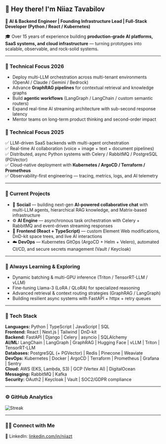 
<!--
**niaztv/niaztv** is a ✨ _special_ ✨ repository because its `README.md` (this file) appears on your GitHub profile.

Here are some ideas to get you started:

- 🔭 I’m currently working on ...
- 🌱 I’m currently learning ...
- 👯 I’m looking to collaborate on ...
- 🤔 I’m looking for help with ...
- 💬 Ask me about ...
- 📫 How to reach me: ...
- 😄 Pronouns: ...
- ⚡ Fun fact: ...
-->
## 👋 Hey there! I'm Niiaz Tavabilov  

🚀 **AI & Backend Engineer | Founding Infrastructure Lead | Full-Stack Developer (Python / React / Kubernetes)**  

🎓  Over 15 years of experience building **production-grade AI platforms, SaaS systems, and cloud infrastructure** — turning prototypes into scalable, observable, and rock-solid systems.

---

### 🔬 Technical Focus 2026  
- Deploy multi-LLM orchestration across multi-tenant environments (OpenAI / Claude / Gemini / Bedrock)  
- Advance **GraphRAG pipelines** for contextual retrieval and knowledge graphs  
- Build **agentic workflows** (LangGraph / LangChain / custom semantic routers)  
- Expand real-time AI streaming architecture with sub-second response latency  
- Mentor teams on long-term product thinking and second-order impact  

### 🔬 Technical Focus 2025  
✅ LLM-driven SaaS backends with multi-agent orchestration  
✅ Real-time AI collaboration (voice + image + text + document pipelines)  
✅ Distributed, async Python systems with Celery / RabbitMQ / PostgreSQL (PGVector)  
✅ Cloud-native deployment with **Kubernetes / ArgoCD / Terraform / Prometheus**  
✅ Observability-first engineering — tracing, metrics, logs, and AI telemetry  

---

### 🚧 Current Projects  
- 🧠 **Sociail** — building next-gen **AI-powered collaborative chat** with multi-LLM agents, hierarchical RAG knowledge, and Matrix-based infrastructure  
- ⚙️ **AI Engine** — asynchronous task orchestration with Celery + RabbitMQ and event-driven streaming responses  
- 💬 **Frontend (React + TypeScript)** — custom Element Web modifications, DnD-kit space trees, and live AI interactions  
- ☁️ **DevOps** — Kubernetes GitOps (ArgoCD + Helm + Velero), automated CI/CD, and secure secrets management (Vault / Keycloak)  

---

### 🌱 Always Learning & Exploring  
- Dynamic batching & multi-GPU inference (Triton / TensorRT-LLM / vLLM)  
- Fine-tuning Llama-3 (LoRA / QLoRA) for specialized reasoning  
- Advanced retrieval & context routing strategies (GraphRAG / LangGraph)  
- Building resilient async systems with FastAPI + httpx + retry queues  

---

### 🧰 Tech Stack  

**Languages:** Python | TypeScript | JavaScript | SQL  
**Frontend:** React | Next.js | Tailwind | DnD-kit  
**Backend:** FastAPI | Django | Celery | asyncio | SQLAlchemy  
**AI/ML:** LangChain | LangGraph | GraphRAG | Hugging Face | vLLM | Triton | TensorRT-LLM  
**Databases:** PostgreSQL (+ PGVector) | Redis | Pinecone | Weaviate  
**DevOps:** Kubernetes | Docker | ArgoCD | Terraform | Prometheus | Grafana | Sentry  
**Cloud:** AWS (EKS, Lambda, S3) | GCP (Vertex AI) | DigitalOcean  
**Messaging:** RabbitMQ | Kafka  
**Security:** OAuth2 | Keycloak | Vault | SOC2/GDPR compliance  

---

### ⚙️ GitHub Analytics  
<!--
![Niaz's GitHub stats](https://github-readme-stats-eight-theta.vercel.app/api?username=niaztv&show_icons=true&theme=algolia&include_all_commits=true&count_private=true&show_owner=true&hide_rank=false&hide_title=false&show=prs_merged,prs_merged_percentage,issues,contribs,stars)
-->
![Streak](https://streak-stats.demolab.com?user=niaztv&hide_border=true&date_format=j%20M%5B%20Y%5D&mode=weekly&v=1)

---

### 🤝🏻 Connect with Me  

💼 LinkedIn: [linkedin.com/in/niiazt](https://www.linkedin.com/in/niiaz-t-61994a139/)  

